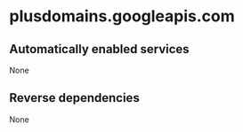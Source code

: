 # plusdomains.googleapis.com

## Automatically enabled services

None

## Reverse dependencies

None
